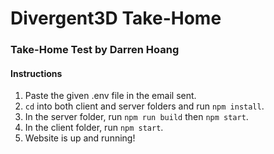 # Divergent3D Take-Home

### Take-Home Test by Darren Hoang

#### Instructions

1. Paste the given .env file in the email sent.
2. `cd` into both client and server folders and run `npm install`.
3. In the server folder, run `npm run build` then `npm start`.
4. In the client folder, run `npm start`.
5. Website is up and running!
